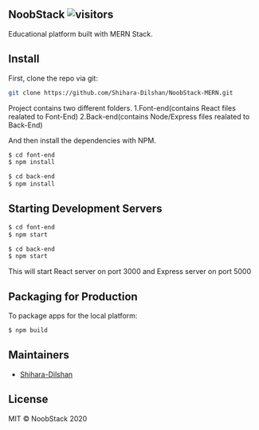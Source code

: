## NoobStack ![visitors](https://visitor-badge.glitch.me/badge?page_id=noobstack.visitor-badge)<br />
Educational platform built with MERN Stack.

## Install

First, clone the repo via git:

```bash
git clone https://github.com/Shihara-Dilshan/NoobStack-MERN.git
```
Project contains two different folders.
1.Font-end(contains React files realated to Font-End)
2.Back-end(contains Node/Express files realated to Back-End)

And then install the dependencies with NPM.

```bash
$ cd font-end
$ npm install

$ cd back-end
$ npm install
```

## Starting Development Servers

```bash
$ cd font-end
$ npm start

$ cd back-end
$ npm start
```
This will start React server on port 3000 and Express server on port 5000

## Packaging for Production

To package apps for the local platform:

```bash
$ npm build
```

## Maintainers

- [Shihara-Dilshan](https://github.com/Shihara-Dilshan)

## License

MIT © NoobStack 2020
